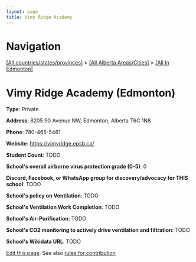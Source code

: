 ```yaml
---
layout: page
title: Vimy Ridge Academy
---
```

# Navigation

[[All countries/states/provinces]](../../..) > [[All Alberta Areas/Cities]](../..) > [[All In Edmonton]](..)

# Vimy Ridge Academy (Edmonton)

**Type**: Private

**Address**: 8205 90 Avenue NW, Edmonton, Alberta T6C 1N8

**Phone**: 780-465-5461

**Website**: <https://vimyridge.epsb.ca/>

**Student Count**: TODO

**School's overall airborne virus protection grade (0-5)**: 0

**Discord, Facebook, or WhatsApp group for discovery/advocacy for THIS school**: TODO

**School's policy on Ventilation**: TODO

**School's Ventilation Work Completion**: TODO

**School's Air-Purification**: TODO

**School's CO2 monitoring to actively drive ventilation and filtration**: TODO

**School's Wikidata URL**: TODO


[Edit this page](https://github.com/ventilate-schools/AB/edit/main/./Edmonton/Vimy_Ridge_Academy.md). See also [rules for contribution](../../../contribution-rules/)
